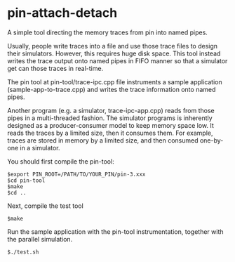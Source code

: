 # pin-attach-detach
A simple tool directing the memory traces from pin into named pipes.

Usually, people write traces into a file and use those trace files to design their simulators. However, this requires huge disk space. This tool instead writes the trace output onto named pipes in FIFO manner so that a simulator get can those traces in real-time.

The pin tool at pin-tool/trace-ipc.cpp file instruments a sample application (sample-app-to-trace.cpp) and writes the trace information onto 
named pipes.

Another program (e.g. a simulator, trace-ipc-app.cpp) reads from those pipes in a multi-threaded fashion. The simulator programs is inherently designed as a producer-consumer model to keep memory space low. It reads the traces by a limited size, then it consumes them. For example, traces are stored in memory by a limited size, and then consumed one-by-one in a simulator.

You should first compile the pin-tool:

```
$export PIN_ROOT=/PATH/TO/YOUR_PIN/pin-3.xxx
$cd pin-tool
$make
$cd ..
```

Next, compile the test tool

```
$make
```

Run the sample application with the pin-tool instrumentation, together with the parallel simulation.

```
$./test.sh
```
